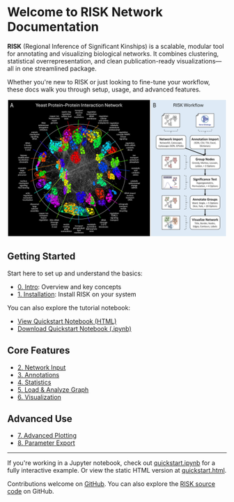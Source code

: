 # Welcome to RISK Network Documentation

**RISK** (Regional Inference of Significant Kinships) is a scalable, modular tool for annotating and visualizing biological networks. It combines clustering, statistical overrepresentation, and clean publication-ready visualizations—all in one streamlined package.

Whether you're new to RISK or just looking to fine-tune your workflow, these docs walk you through setup, usage, and advanced features.

![RISK](images/risk_fig1.jpeg)

## Getting Started

Start here to set up and understand the basics:

- [0. Intro](0_intro.md): Overview and key concepts
- [1. Installation](1_installation.md): Install RISK on your system

You can also explore the tutorial notebook:

- [View Quickstart Notebook (HTML)](quickstart.html)
- [Download Quickstart Notebook (.ipynb)](quickstart.ipynb)

## Core Features

- [2. Network Input](2_network_input.md)
- [3. Annotations](3_annotations.md)
- [4. Statistics](4_statistics.md)
- [5. Load & Analyze Graph](5_load_graph.md)
- [6. Visualization](6_visualization.md)

## Advanced Use

- [7. Advanced Plotting](7_advanced_plotting.md)
- [8. Parameter Export](8_parameters.md)

---

If you're working in a Jupyter notebook, check out [quickstart.ipynb](quickstart.ipynb) for a fully interactive example. Or view the static HTML version at [quickstart.html](quickstart.html).

Contributions welcome on [GitHub](https://github.com/riskportal/network-tutorial).
You can also explore the [RISK source code](https://github.com/riskportal/network) on GitHub.
